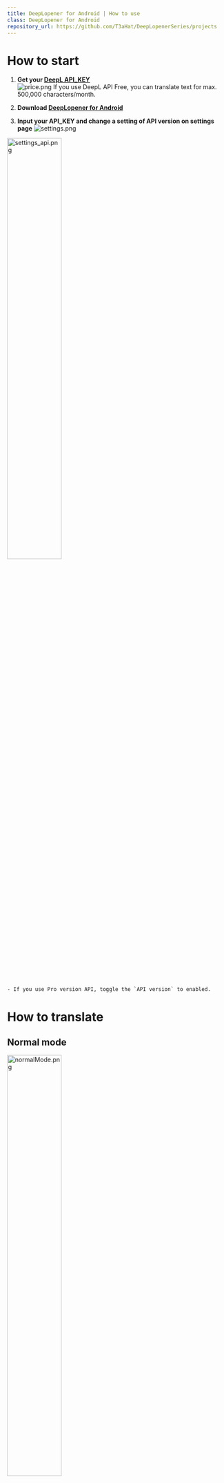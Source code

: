 ```yaml
---
title: DeepLopener for Android | How to use
class: DeepLopener for Android
repository_url: https://github.com/T3aHat/DeepLopenerSeries/projects
---
```


# How to start
  
1. **Get your [DeepL API_KEY](https://www.deepl.com/en/pro/change-plan#developer)**   
   ![price.png](/assets/images/price.png)
   If you use DeepL API Free, you can translate text for max. 500,000 characters/month.

2.  **Download [DeepLopener for Android](https://chrome.google.com/webstore/detail/deepl-opener-pro/almdndhiblbhbnoaakhgefcpmbaoljde)**

3.  **Input your API_KEY and change a setting of API version on settings page** ![settings.png](/assets/images/outline_settings_black_24dp.png)  

<img src="/assets/images/settings_api.png" alt="settings_api.png" style="width: 50%;">

    - If you use Pro version API, toggle the `API version` to enabled.

# How to translate
  
## Normal mode
<img src="/assets/images/normalMode.png" alt="normalMode.png" style="width: 50%;">

1. Execute this app
2. Input text you want to translate in the textarea above
3. Select the target language in the spinner
    - For example, you want to translate English text into japanese one, select `日本語`  
4. Tap `TRANSLATE` button  

- ![outline_close_black_24dp.png](/assets/images/outline_close_black_24dp.png): flush the text in input and output textarea  
- ![outline_close_black_24dp.png](/assets/images/outline_close_black_24dp.png): paste the text in clipboard and translate automatically
- ![outline_content_copy_black_24dp.png](/assets/images/outline_content_copy_black_24dp.png): copy the text in output textarea

## ContextMenu mode
This mode can be used in some application like GoogleChrome, FireFox, etc.

1. Select text you want to translate like below
<img src="/assets/images/select.png" alt="select.png" style="width: 50%;">

2. Tap `DeepLopener`
    - `DeepLopener` may be hidden in some environment. If so, check `︙` to find it.
    - If you can't find it (Ex. occurs in Gmail), We are so sorry but you can't use this mode by technical issue.
3. The translation window will appear on top of the opening application
<img src="/assets/images/select_trans.png" alt="select_trans.png" style="width: 50%;">


## Share mode
If you can't use ContextMenu mode, please try this mode.

1. Select text you want to translate like below
<img src="/assets/images/share.png" alt="share.png" style="width: 50%;">

2. Tap `Share`
3. Tap `DeepLopener`
<img src="/assets/images/share_deepl.png" alt="share_deepl.png" style="width: 50%;">

4. The translation window will appear on top of the opennig application

## Notification mode
You can't find share or ContextMenu in some application (Ex. long tap to copy text in twitter app).  
This mode may help your experience.  

※ This mode is beta version now. I found a problem that notification will be removed when we close the history of this app on MIUI devices.  

1. Toggle the `Tap to Translate` to enabled.
<img src="/assets/images/tap_settings.png" alt="tap_settings.png" style="width: 50%;">
2. Notification will appear
<img src="/assets/images/notify.png" alt="notify.png" style="width: 50%;">
3. Tap it and the translation result of clipboard text will appear on top of the opennig application